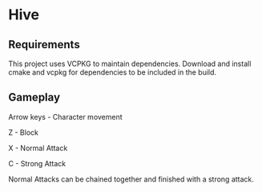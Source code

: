 # Hive

## Requirements
This project uses VCPKG to maintain dependencies. Download and install cmake and vcpkg for dependencies to be included in the build.

## Gameplay
Arrow keys - Character movement

Z - Block

X - Normal Attack

C - Strong Attack

Normal Attacks can be chained together and finished with a strong attack.
